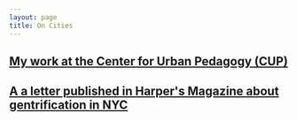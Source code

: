 ```yaml
---
layout: page
title: On Cities
---
```




## [My work at the Center for Urban Pedagogy (CUP)](CUP.md)

## [A a letter published in Harper's Magazine about gentrification in NYC](a-letter-to-harpers.md)

[//]: # (Set up A Canon For Planners as its won repo and add here)


